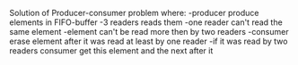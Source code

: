 Solution of Producer-consumer problem where:
-producer produce elements in FIFO-buffer
-3 readers reads them
-one reader can't read the same element
-element can't be read more then by two readers
-consumer erase element after it was read at least by one reader 
-if it was read by two readers consumer get this element and the next after it
